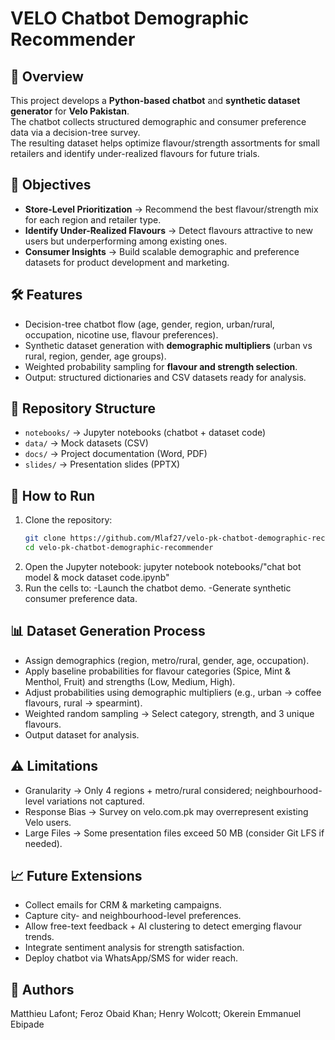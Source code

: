 # VELO Chatbot Demographic Recommender  

## 📌 Overview  
This project develops a **Python-based chatbot** and **synthetic dataset generator** for **Velo Pakistan**.  
The chatbot collects structured demographic and consumer preference data via a decision-tree survey.  
The resulting dataset helps optimize flavour/strength assortments for small retailers and identify under-realized flavours for future trials.  



## 🎯 Objectives  
- **Store-Level Prioritization** → Recommend the best flavour/strength mix for each region and retailer type.  
- **Identify Under-Realized Flavours** → Detect flavours attractive to new users but underperforming among existing ones.  
- **Consumer Insights** → Build scalable demographic and preference datasets for product development and marketing.  



## 🛠️ Features  
- Decision-tree chatbot flow (age, gender, region, urban/rural, occupation, nicotine use, flavour preferences).  
- Synthetic dataset generation with **demographic multipliers** (urban vs rural, region, gender, age groups).  
- Weighted probability sampling for **flavour and strength selection**.  
- Output: structured dictionaries and CSV datasets ready for analysis.  


## 📂 Repository Structure  

- `notebooks/` → Jupyter notebooks (chatbot + dataset code)  
- `data/` → Mock datasets (CSV)  
- `docs/` → Project documentation (Word, PDF)  
- `slides/` → Presentation slides (PPTX)   




## 🚀 How to Run  
1. Clone the repository:  
   ```bash
   git clone https://github.com/Mlaf27/velo-pk-chatbot-demographic-recommender.git
   cd velo-pk-chatbot-demographic-recommender
2. Open the Jupyter notebook:
jupyter notebook notebooks/"chat bot model & mock dataset code.ipynb"
3. Run the cells to:
-Launch the chatbot demo.
-Generate synthetic consumer preference data.

## 📊 Dataset Generation Process

- Assign demographics (region, metro/rural, gender, age, occupation).
- Apply baseline probabilities for flavour categories (Spice, Mint & Menthol, Fruit) and strengths (Low, Medium, High).
- Adjust probabilities using demographic multipliers (e.g., urban → coffee flavours, rural → spearmint).
- Weighted random sampling → Select category, strength, and 3 unique flavours.
- Output dataset for analysis.

## ⚠️ Limitations
- Granularity → Only 4 regions + metro/rural considered; neighbourhood-level variations not captured.
- Response Bias → Survey on velo.com.pk may overrepresent existing Velo users.
- Large Files → Some presentation files exceed 50 MB (consider Git LFS if needed).

## 📈 Future Extensions
- Collect emails for CRM & marketing campaigns.
- Capture city- and neighbourhood-level preferences.
- Allow free-text feedback + AI clustering to detect emerging flavour trends.
- Integrate sentiment analysis for strength satisfaction.
- Deploy chatbot via WhatsApp/SMS for wider reach.

## 👥 Authors
Matthieu Lafont;
Feroz Obaid Khan;
Henry Wolcott;
Okerein Emmanuel Ebipade
